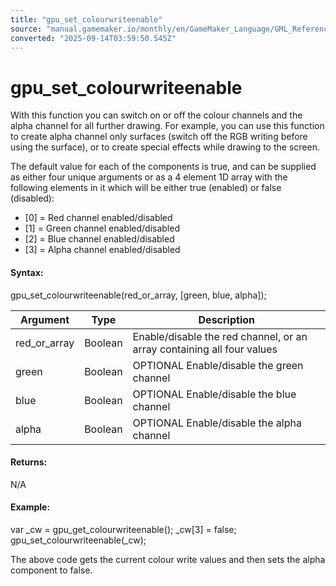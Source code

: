 ```yaml
---
title: "gpu_set_colourwriteenable"
source: "manual.gamemaker.io/monthly/en/GameMaker_Language/GML_Reference/Drawing/GPU_Control/gpu_set_colourwriteenable.htm"
converted: "2025-09-14T03:59:50.545Z"
---
```


# gpu\_set\_colourwriteenable

With this function you can switch on or off the colour channels and the alpha channel for all further drawing. For example, you can use this function to create alpha channel only surfaces (switch off the RGB writing before using the surface), or to create special effects while drawing to the screen.

The default value for each of the components is true, and can be supplied as either four unique arguments or as a 4 element 1D array with the following elements in it which will be either true (enabled) or false (disabled):

-   \[0\] = Red channel enabled/disabled
-   \[1\] = Green channel enabled/disabled
-   \[2\] = Blue channel enabled/disabled
-   \[3\] = Alpha channel enabled/disabled

#### Syntax:

gpu\_set\_colourwriteenable(red\_or\_array, \[green, blue, alpha\]);

| Argument | Type | Description |
| --- | --- | --- |
| red_or_array | Boolean | Enable/disable the red channel, or an array containing all four values |
| green | Boolean | OPTIONAL Enable/disable the green channel |
| blue | Boolean | OPTIONAL Enable/disable the blue channel |
| alpha | Boolean | OPTIONAL Enable/disable the alpha channel |

#### Returns:

N/A

#### Example:

var \_cw = gpu\_get\_colourwriteenable();
\_cw\[3\] = false;
gpu\_set\_colourwriteenable(\_cw);

The above code gets the current colour write values and then sets the alpha component to false.